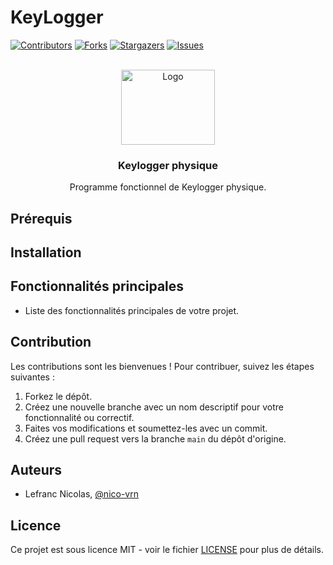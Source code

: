 # KeyLogger
<a name="readme-top"></a>

[![Contributors][contributors-shield]][contributors-url]
[![Forks][forks-shield]][forks-url]
[![Stargazers][stars-shield]][stars-url]
[![Issues][issues-shield]][issues-url]

<!-- PROJECT LOGO -->
<br />
<div align="center">
  <a href="https://github.com/nico-vrn/CorpTrack">
    <img src="images/" alt="Logo" width="150" height="120">
  </a>

  <h3 align="center">Keylogger physique</h3>

  <p align="center">
    Programme fonctionnel de Keylogger physique.
    <br />
   </p>
</div>

## Prérequis



## Installation


## Fonctionnalités principales

- Liste des fonctionnalités principales de votre projet.

## Contribution

Les contributions sont les bienvenues ! Pour contribuer, suivez les étapes suivantes :

1. Forkez le dépôt.
2. Créez une nouvelle branche avec un nom descriptif pour votre fonctionnalité ou correctif.
3. Faites vos modifications et soumettez-les avec un commit.
4. Créez une pull request vers la branche `main` du dépôt d'origine.

## Auteurs

- Lefranc Nicolas, [@nico-vrn](https://github.com/nico-vrn)

## Licence

Ce projet est sous licence MIT - voir le fichier [LICENSE](LICENSE) pour plus de détails.


<!-- MARKDOWN LINKS & IMAGES -->
<!-- https://www.markdownguide.org/basic-syntax/#reference-style-links -->
[contributors-shield]: https://img.shields.io/github/contributors/nico-vrn/KeyLogger?style=for-the-badge
[contributors-url]: https://github.com/nico-vrn/KeyLogger/graphs/contributors
[forks-shield]: https://img.shields.io/github/forks/nico-vrn/KeyLogger.svg?style=for-the-badge
[forks-url]: https://github.com/nico-vrn/KeyLogger/network/members
[stars-shield]: https://img.shields.io/github/stars/nico-vrn/KeyLogger.svg?style=for-the-badge
[stars-url]: https://github.com/nico-vrn/KeyLogger/stargazers
[issues-shield]: https://img.shields.io/github/issues/nico-vrn/KeyLogger.svg?style=for-the-badge
[issues-url]: https://github.com/nico-vrn/KeyLogger/issues
